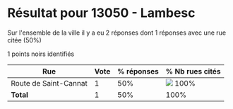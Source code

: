 # Résultat pour 13050 - Lambesc

Sur l'ensemble de la ville il y a eu 2 réponses dont 1 réponses avec une rue citée (50%)

1 points noirs identifiés

| Rue | Vote | % réponses | % Nb rues cités|
|-----|------|------------|----------------|
| Route de Saint-Cannat | 1 | 50% | <img src="../../img/bar_100.gif" />&nbsp;100%|
| **Total** | 1 | 50% | 100%|
